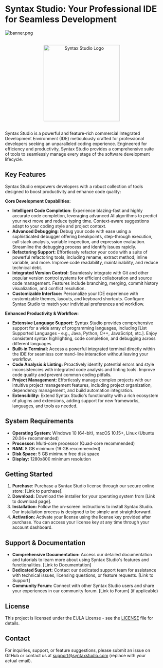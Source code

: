 # Syntax Studio: Your Professional IDE for Seamless Development

![banner.png](banner.png)

<br>

<div align="center">
  <img src="logo.png" alt="Syntax Studio Logo" width="250">
</div>

<br>

Syntax Studio is a powerful and feature-rich commercial Integrated Development Environment (IDE) meticulously crafted for professional developers seeking an unparalleled coding experience. Engineered for efficiency and productivity, Syntax Studio provides a comprehensive suite of tools to seamlessly manage every stage of the software development lifecycle.


## Key Features

Syntax Studio empowers developers with a robust collection of tools designed to boost productivity and enhance code quality:

**Core Development Capabilities:**

* **Intelligent Code Completion:** Experience blazing-fast and highly accurate code completion, leveraging advanced AI algorithms to predict your next move and reduce typing time. Context-aware suggestions adapt to your coding style and project context.
* **Advanced Debugging:** Debug your code with ease using a sophisticated debugger offering breakpoints, step-through execution, call stack analysis, variable inspection, and expression evaluation. Streamline the debugging process and identify issues rapidly.
* **Refactoring Support:** Effortlessly refactor your code with a suite of powerful refactoring tools, including rename, extract method, inline variable, and more. Improve code readability, maintainability, and reduce technical debt.
* **Integrated Version Control:** Seamlessly integrate with Git and other popular version control systems for efficient collaboration and source code management. Features include branching, merging, commit history visualization, and conflict resolution.
* **Customizable Interface:** Personalize your IDE experience with customizable themes, layouts, and keyboard shortcuts. Configure Syntax Studio to match your individual preferences and workflow.

**Enhanced Productivity & Workflow:**

* **Extensive Language Support:** Syntax Studio provides comprehensive support for a wide array of programming languages, including [List Supported Languages - e.g., Java, Python, C++, JavaScript, etc.]. Enjoy consistent syntax highlighting, code completion, and debugging across different languages.
* **Built-in Terminal:** Access a powerful integrated terminal directly within the IDE for seamless command-line interaction without leaving your workflow.
* **Code Analysis & Linting:** Proactively identify potential errors and style inconsistencies with integrated code analysis and linting tools. Improve code quality and prevent common coding pitfalls.
* **Project Management:** Effortlessly manage complex projects with our intuitive project management features, including project organization, dependency management, and build automation integration.
* **Extensibility:** Extend Syntax Studio's functionality with a rich ecosystem of plugins and extensions, adding support for new frameworks, languages, and tools as needed.


## System Requirements

* **Operating System:** Windows 10 (64-bit), macOS 10.15+, Linux (Ubuntu 20.04+ recommended)
* **Processor:** Multi-core processor (Quad-core recommended)
* **RAM:** 8 GB minimum (16 GB recommended)
* **Disk Space:** 5 GB minimum free disk space
* **Display:** 1280x800 minimum resolution


## Getting Started

1. **Purchase:** Purchase a Syntax Studio license through our secure online store: [Link to purchase].
2. **Download:** Download the installer for your operating system from [Link to download page].
3. **Installation:** Follow the on-screen instructions to install Syntax Studio. Our installation process is designed to be simple and straightforward.
4. **Activation:** Activate your license using the license key provided after purchase. You can access your license key at any time through your account dashboard.


## Support & Documentation

* **Comprehensive Documentation:** Access our detailed documentation and tutorials to learn more about using Syntax Studio's features and functionalities. [Link to Documentation]
* **Dedicated Support:** Contact our dedicated support team for assistance with technical issues, licensing questions, or feature requests. [Link to Support]
* **Community Forum:** Connect with other Syntax Studio users and share your experiences in our community forum. [Link to Forum] (if applicable)



## License

This project is licensed under the EULA License - see the [LICENSE](LICENSE) file for details.


## Contact

For inquiries, support, or feature suggestions, please submit an issue on GitHub or contact us at support@syntaxstudio.com (replace with your actual email).